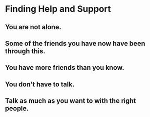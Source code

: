 # Finding Help and Support

## You are not alone.



##  Some of the friends you have now have been through this.




## You have more friends than you know.



## You don't have to talk.




## Talk as much as you want to with the right people.
